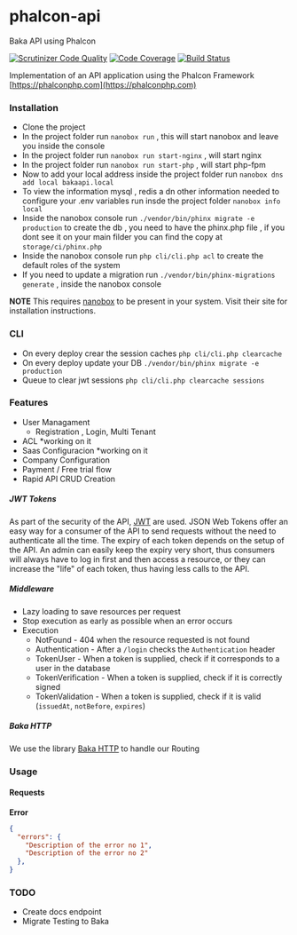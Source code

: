 # phalcon-api
Baka API using Phalcon

[![Scrutinizer Code Quality](https://scrutinizer-ci.com/g/bakaphp/phalcon-api/badges/quality-score.png?b=master)](https://scrutinizer-ci.com/g/phalcon/phalcon-api/?branch=master)
[![Code Coverage](https://scrutinizer-ci.com/g/bakaphp/phalcon-api/badges/coverage.png?b=master)](https://scrutinizer-ci.com/g/phalcon/phalcon-api/?branch=master)
[![Build Status](https://scrutinizer-ci.com/g/bakaphp/phalcon-api/badges/build.png?b=master)](https://scrutinizer-ci.com/g/phalcon/phalcon-api/build-status/master)


Implementation of an API application using the Phalcon Framework [https://phalconphp.com](https://phalconphp.com)

### Installation
- Clone the project
- In the project folder run `nanobox run` , this will start nanobox and leave you inside the console
- In the project folder run `nanobox run start-nginx`  , will start nginx 
- In the project folder run `nanobox run start-php` , will start php-fpm
- Now to add your local address inside the project folder run `nanobox dns add local bakaapi.local`
- To view the information mysql , redis a dn other information needed to configure your .env variables run insde the project folder `nanobox info local`
- Inside the nanobox console run  `./vendor/bin/phinx migrate -e production` to create the db , you need to have the phinx.php file , if you dont see it on your main filder you can find the copy at `storage/ci/phinx.php`
- Inside the nanobox console run `php cli/cli.php acl` to create the default roles of the system
- If you need to update a migration run `./vendor/bin/phinx-migrations  generate` , inside the nanobox console

**NOTE** This requires [nanobox](https://nanobox.io) to be present in your system. Visit their site for installation instructions.

### CLI
- On every deploy crear the session caches `php cli/cli.php clearcache` 
- On every deploy update your DB `./vendor/bin/phinx migrate -e production`
- Queue to clear jwt sessions `php cli/cli.php clearcache sessions`

### Features
- User Managament
  - Registration , Login, Multi Tenant 
- ACL *working on it
- Saas Configuracion *working on it
 - Company Configuration
 - Payment / Free trial flow
- Rapid API CRUD Creation

##### JWT Tokens
As part of the security of the API, [JWT](https://jwt.io) are used. JSON Web Tokens offer an easy way for a consumer of the API to send requests without the need to authenticate all the time. The expiry of each token depends on the setup of the API. An admin can easily keep the expiry very short, thus consumers will always have to log in first and then access a resource, or they can increase the "life" of each token, thus having less calls to the API.

##### Middleware
- Lazy loading to save resources per request
- Stop execution as early as possible when an error occurs
- Execution
    - NotFound          - 404 when the resource requested is not found
    - Authentication    - After a `/login` checks the `Authentication` header
    - TokenUser         - When a token is supplied, check if it corresponds to a user in the database
    - TokenVerification - When a token is supplied, check if it is correctly signed
    - TokenValidation   - When a token is supplied, check if it is valid (`issuedAt`, `notBefore`, `expires`) 

##### Baka HTTP
We use the library [Baka HTTP](https://github.com/bakaphp/http) to handle our Routing 

### Usage

#### Requests

**Error**

```json
{
  "errors": {
    "Description of the error no 1",
    "Description of the error no 2"
  },
}
```

                                                  
### TODO
- Create docs endpoint
- Migrate Testing to Baka
